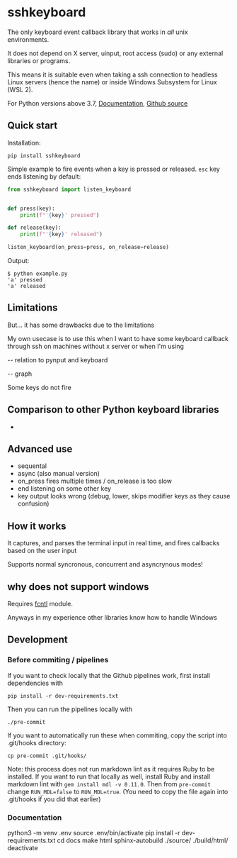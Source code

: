 # sshkeyboard

The only keyboard event callback  library that works in _all_ unix environments.

It does not depend on X server, uinput, root access (sudo) or
any external libraries or programs.

This means it is suitable even when taking a ssh connection to headless Linux
servers (hence the name) or inside Windows Subsystem for Linux (WSL 2).

For Python versions above 3.7, [Documentation](https://sshkeyboard.readthedocs.io),
[Github source](https://github.com/ollipal/sshkeyboard)

## Quick start

Installation:

```
pip install sshkeyboard
```

Simple example to fire events when a key is pressed or released.
`esc` key ends listening by default:

```python
from sshkeyboard import listen_keyboard


def press(key):
    print(f"'{key}' pressed")

def release(key):
    print(f"'{key}' released")

listen_keyboard(on_press=press, on_release=release)
```
Output:
```
$ python example.py
'a' pressed
'a' released
```

## Limitations

But... it has some drawbacks due to the limitations

My own usecase is to use this when I want to have some keyboard
callback through ssh on machines
without x server or when I'm using

-- relation to pynput and keyboard

-- graph

Some keys do not fire

## Comparison to other Python keyboard libraries

-

## Advanced use

- sequental
- async (also manual version)
- on_press fires multiple times / on_release is too slow
- end listening on some other key
- key output looks wrong (debug, lower, skips modifier keys as they cause confusion)

## How it works

It captures, and parses the terminal input in real time,
and fires callbacks based on the user input

Supports normal syncronous, concurrent and asyncrynous modes!

## why does not support windows

Requires [fcntl](https://docs.python.org/3/library/fcntl.html) module.

Anyways in my experience other libraries know how to handle Windows

## Development

### Before commiting / pipelines

If you want to check locally that the Github pipelines work, first install
dependencies with

```
pip install -r dev-requirements.txt
```

Then you can run the pipelines locally with

```
./pre-commit
```

If you want to automatically run these when commiting, copy the
script into .git/hooks directory:

```
cp pre-commit .git/hooks/
```

Note: this process does not run markdown lint as it requires Ruby to be
installed. If you want to run that locally as well, install Ruby and install
markdown lint with `gem install mdl -v 0.11.0`. Then from `pre-commit`
change `RUN_MDL=false` to `RUN_MDL=true`. (You need to copy the file again
into .git/hooks if you did that earlier)

### Documentation

python3 -m venv .env
source .env/bin/activate
pip install -r dev-requirements.txt
cd docs
make html
sphinx-autobuild ./source/ ./build/html/
deactivate